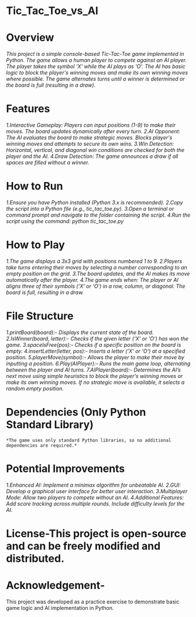 <h1> Tic_Tac_Toe_vs_AI </h1>

# Overview
*This project is a simple console-based Tic-Tac-Toe game implemented in Python. The game allows a human player to compete against an AI player. The player takes the symbol 'X' while the AI plays as 'O'.
The AI has basic logic to block the player's winning moves and make its own winning moves where possible. The game alternates turns until a winner is determined or the board is full (resulting in a draw).*

# Features
*1.Interactive Gameplay:
    Players can input positions (1-9) to make their moves.
    The board updates dynamically after every turn.
2.AI Opponent:
    The AI evaluates the board to make strategic moves.
    Blocks player's winning moves and attempts to secure its own wins.
3.Win Detection:
    Horizontal, vertical, and diagonal win conditions are checked for both the player and the AI.
4.Draw Detection:
    The game announces a draw if all spaces are filled without a winner.*

# How to Run
*1.Ensure you have Python installed (Python 3.x is recommended).
2.Copy the script into a Python file (e.g., tic_tac_toe.py).
3.Open a terminal or command prompt and navigate to the folder containing the script.
4.Run the script using the command:
    python tic_tac_toe.py*
    
# How to Play
*1.The game displays a 3x3 grid with positions numbered 1 to 9.
2.Players take turns entering their moves by selecting a number corresponding to an empty position on the grid.
3.The board updates, and the AI makes its move automatically after the player.
4.The game ends when:
    The player or AI aligns three of their symbols ('X' or 'O') in a row, column, or diagonal.
    The board is full, resulting in a draw.*

# File Structure
*1.printBoard(board):-             Displays the current state of the board.
2.IsWinner(board, letter):-        Checks if the given letter ('X' or 'O') has won the game.
3.spaceIsFree(pos):-               Checks if a specific position on the board is empty.
4.insertLetter(letter, pos):-      Inserts a letter ('X' or 'O') at a specified position.
5.playerMove(symbol):-             Allows the player to make their move by inputting a position.
6.Play(AIPlayer):-                 Runs the main game loop, alternating between the player and AI turns.
7.AIPlayer(board):-                Determines the AI’s next move using simple heuristics to block the player's                                           winning moves or make its own winning moves. If no strategic move is available, 
                                   it selects a random empty position.*

# Dependencies (Only Python Standard Library)
    *The game uses only standard Python libraries, so no additional dependencies are required.*

# Potential Improvements
*1.Enhanced AI:
    Implement a minimax algorithm for unbeatable AI.
2.GUI:
    Develop a graphical user interface for better user interaction.
3.Multiplayer Mode:
    Allow two players to compete without an AI.
4.Additional Features:
    Add score tracking across multiple rounds.
    Include difficulty levels for the AI.*

# License-This project is open-source and can be freely modified and distributed.

# Acknowledgement-
This project was developed as a practice exercise to demonstrate basic game logic and AI implementation in Python.


    

